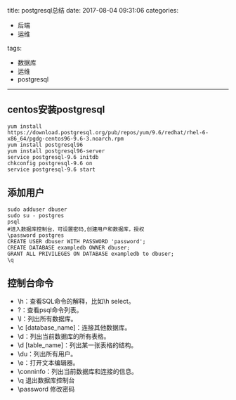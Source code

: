 title: postgresql总结
date: 2017-08-04 09:31:06
categories:
- 后端
- 运维

tags:
- 数据库
- 运维
- postgresql
---

## centos安装postgresql
```shell
yum install https://download.postgresql.org/pub/repos/yum/9.6/redhat/rhel-6-x86_64/pgdg-centos96-9.6-3.noarch.rpm
yum install postgresql96
yum install postgresql96-server
service postgresql-9.6 initdb
chkconfig postgresql-9.6 on
service postgresql-9.6 start

```

## 添加用户
```shell
sudo adduser dbuser
sudo su - postgres
psql
#进入数据库控制台，可设置密码,创建用户和数据库，授权
\password postgres
CREATE USER dbuser WITH PASSWORD 'password';
CREATE DATABASE exampledb OWNER dbuser;
GRANT ALL PRIVILEGES ON DATABASE exampledb to dbuser;
\q
```

## 控制台命令
- \h：查看SQL命令的解释，比如\h select。
- \?：查看psql命令列表。
- \l：列出所有数据库。
- \c [database_name]：连接其他数据库。
- \d：列出当前数据库的所有表格。
- \d [table_name]：列出某一张表格的结构。
- \du：列出所有用户。
- \e：打开文本编辑器。
- \conninfo：列出当前数据库和连接的信息。
- \q 退出数据库控制台
- \password 修改密码


